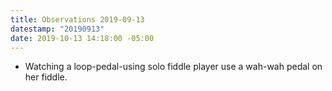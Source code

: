```yaml
---
title: Observations 2019-09-13
datestamp: "20190913"
date: 2019-10-13 14:18:00 -05:00
---
```


- Watching a loop-pedal-using solo fiddle player use a wah-wah pedal on her fiddle.
